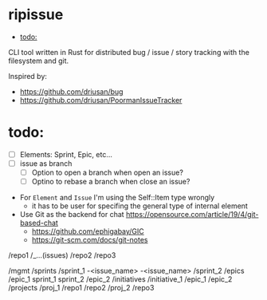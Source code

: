 # ripissue

<!-- toc GFM -->

+ [todo:](#todo)

<!-- toc -->

CLI tool written in Rust for distributed bug / issue / story tracking with the filesystem and git.

Inspired by:

- https://github.com/driusan/bug
- https://github.com/driusan/PoormanIssueTracker

# todo:

- [ ] Elements: Sprint, Epic, etc...
- [ ] issue as branch
    - [ ] Option to open a branch when open an issue?
    - [ ] Optino to rebase a branch when close an issue?
- For `Element` and `Issue` I'm using the Self::Item type wrongly
    - it has to be user for specifing the general type of internal element
- Use Git as the backend for chat https://opensource.com/article/19/4/git-based-chat
    - https://github.com/ephigabay/GIC
    - https://git-scm.com/docs/git-notes

/repo1
    /_...(issues)
/repo2
/repo3

/mgmt
    /sprints
        /sprint_1
            <repo>-<issue_name>
            <repo>-<issue_name>
        /sprint_2
    /epics
        /epic_1
            sprint_1
            sprint_2
        /epic_2
    /initiatives
        /initiative_1
            /epic_1
            /epic_2
    /projects
        /proj_1
            /repo1
            /repo2
        /proj_2
            /repo3
